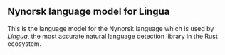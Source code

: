 ## Nynorsk language model for Lingua

This is the language model for the Nynorsk language which is used by 
[*Lingua*](https://github.com/pemistahl/lingua-rs), 
the most accurate natural language detection library in the Rust ecosystem.
